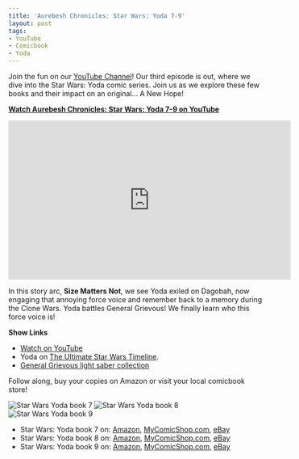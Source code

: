 ```yaml
---
title: 'Aurebesh Chronicles: Star Wars: Yoda 7-9'
layout: post
tags:
- YouTube
- Comicbook
- Yoda
---
```


Join the fun on our [YouTube Channel](https://youtu.be/D3Vaj37a0Rs)! Our third episode is out, where we dive into the Star Wars: Yoda comic series. Join us as we explore these few books and their impact on an original… A New Hope!

**[Watch Aurebesh Chronicles: Star Wars: Yoda 7-9 on YouTube](https://youtu.be/D3Vaj37a0Rs)**

<iframe width="560" height="315" src="https://www.youtube.com/embed/D3Vaj37a0Rs?si=g9U7aBLd3aSO9jxz" title="YouTube video player" frameborder="0" allow="accelerometer; autoplay; clipboard-write; encrypted-media; gyroscope; picture-in-picture; web-share" allowfullscreen></iframe>


In this story arc, **Size Matters Not**, we see Yoda exiled on Dagobah, now engaging that annoying force voice and remember back to a memory during the Clone Wars. Yoda battles General Grievous! We finally learn who this force voice is!

**Show Links**
* [Watch on YouTube](https://youtu.be/D3Vaj37a0Rs)
* Yoda on [The Ultimate Star Wars Timeline](https://timeline.starwars.guide/character/Yoda?year=0).
* [General Grievous light saber collection](https://general-grievous.fandom.com/wiki/Grievous%27s_Lightsaber_Collection)

Follow along, buy your copies on Amazon or visit your local comicbook store!

<img src="{{'comics/star wars yoda/star_wars_yoda7.jpg' | relative_url }}" class="comicbook" alt="Star Wars Yoda book 7" />
<img src="{{ 'comics/star wars yoda/star_wars_yoda8.jpg' | relative_url }}" class="comicbook" alt="Star Wars Yoda book 8" />
<img src="{{ 'comics/star wars yoda/star_wars_yoda9.jpg' | relative_url }}" class="comicbook" alt="Star Wars Yoda book 9"/>

* Star Wars: Yoda book 7 on:
<a href="https://amzn.to/3RGIwd3" target="_blank">Amazon</a>,
<a href="https://www.mycomicshop.com/search?TID=57126621&AffID=2026649P01" target="_blank">MyComicShop.com</a>,
<a href="https://ebay.us/JTZm7z" target="_blank">eBay</a>
* Star Wars: Yoda book 8 on:
<a href="https://amzn.to/3Tt0gtL" target="_blank">Amazon</a>,
<a href="https://www.mycomicshop.com/search?TID=57126621&AffID=2026649P01" target="_blank">MyComicShop.com</a>,
<a href="https://ebay.us/vOd6xX" target="_blank">eBay</a>
* Star Wars: Yoda book 9 on:
<a href="https://amzn.to/41nBAoz" target="_blank">Amazon</a>,
<a href="https://www.mycomicshop.com/search?TID=57126621&AffID=2026649P01" target="_blank">MyComicShop.com</a>,
<a href="https://ebay.us/GZs6ax" target="_blank">eBay</a>
